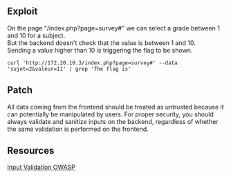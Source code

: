 ## Exploit

On the page "/index.php?page=survey#" we can select a grade between 1 and 10 for a subject. <br>
But the backend doesn't check that the value is between 1 and 10.<br>
Sending a value higher than 10 is triggering the flag to be shown.

`curl 'http://172.20.10.3/index.php?page=survey#' --data 'sujet=2&valeur=11' | grep 'The flag is'`


## Patch

All data coming from the frontend should be treated as untrusted because it can potentially be manipulated by users.
For proper security, you should always validate and sanitize inputs on the backend, regardless of whether the same validation is performed on the frontend.

## Resources

[Input Validation OWASP](https://cheatsheetseries.owasp.org/cheatsheets/Input_Validation_Cheat_Sheet.html#implementing-input-validation)